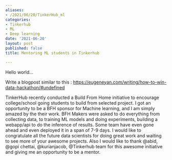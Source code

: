 ```yaml
---
aliases:
- /2021/06/20/TinkerHub_ml
categories:
- Tinkerhub
- ML
- Deep learning
date: '2021-06-20'
layout: post
published: false
title: Mentoring ML students in Tinkerhub

---
```


Hello world...

Write a blogpost similar to this :
 https://eugeneyan.com/writing/how-to-win-data-hackathon/#undefined
 
 TinkerHub recently conducted a Build From Home initiative to encourage college/school going students to build from selected project. I got an opportunity to be a BFH sponsor for Machine learning, and I am simply amazed by the their work.
BFH Makers were asked to do everything from collecting data, to training ML models and doing experiments, building a webapp/api to do the inference of results. Some team have even gone ahead and even deployed it in a span of 7-9 days.
I would like to congratulate all the future data scientists for doing great work and waiting to see more of your awesome projects. Also I would like to thank @abid, @gopi chettai, @kurianjacob, @Tinkerhub team for this awesome initiative and giving me an opportunity to be a mentor.

